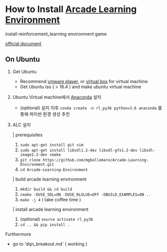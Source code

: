 # How to Install [Arcade Learning Environment](https://github.com/mgbellemare/Arcade-Learning-Environment)

<tag>install <tag>reinforcement_learning <tag>environment <tag>game

[official document](https://github.com/mgbellemare/Arcade-Learning-Environment/blob/master/doc/manual/manual.pdf)

## On Ubuntu
1. Get Ubuntu
    - Recommend [vmware player](https://www.vmware.com/products/workstation-player.html), or [virtual box](https://www.virtualbox.org/wiki/Downloads) for virtual machine
    - Get Ubuntu iso ( > 16.4 ) and make ubuntu virtual machine

2. Ubuntu Virtual machine에서 [Anaconda](https://www.anaconda.com/download/) 설치
    - (optional) 설치 이후 ```conda create -n rl_py36 python=3.6 anaconda``` 를 통해 파이썬 환경 생성 추천

3. ALC 설치

    | prerequisites
    1. ```sudo apt-get install git vim```
    2. ```sudo apt-get install libsdl1.2-dev libsdl-gfx1.2-dev libsdl-image1.2-dev cmake```
    3. ```git clone https://github.com/mgbellemare/Arcade-Learning-Environment.git```
    4. ```cd Arcade-Learning-Environment```
    
    | build arcade learning environment
    1. ```mkdir build && cd build```
    2. ```cmake -DUSE_SDL=ON -DUSE_RLGLUE=OFF -DBUILD_EXAMPLES=ON ..```
    3. ```make -j 4``` ( take coffee time )
    
    | install arcade learning environment
    1. (optional) ```source activate rl_py36```
    2. ```cd .. && pip install .```

Furthermore
- go to 'dqn_breakout.md` ( working )
